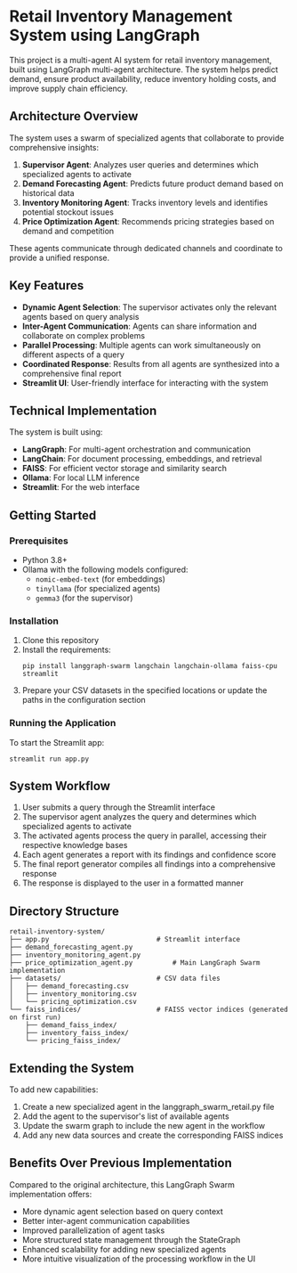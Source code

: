 # Retail Inventory Management System using LangGraph 

This project is a multi-agent AI system for retail inventory management, built using LangGraph multi-agent architecture. The system helps predict demand, ensure product availability, reduce inventory holding costs, and improve supply chain efficiency.

## Architecture Overview

The system uses a swarm of specialized agents that collaborate to provide comprehensive insights:

1. **Supervisor Agent**: Analyzes user queries and determines which specialized agents to activate
2. **Demand Forecasting Agent**: Predicts future product demand based on historical data
3. **Inventory Monitoring Agent**: Tracks inventory levels and identifies potential stockout issues
4. **Price Optimization Agent**: Recommends pricing strategies based on demand and competition

These agents communicate through dedicated channels and coordinate to provide a unified response.

## Key Features

- **Dynamic Agent Selection**: The supervisor activates only the relevant agents based on query analysis
- **Inter-Agent Communication**: Agents can share information and collaborate on complex problems
- **Parallel Processing**: Multiple agents can work simultaneously on different aspects of a query
- **Coordinated Response**: Results from all agents are synthesized into a comprehensive final report
- **Streamlit UI**: User-friendly interface for interacting with the system

## Technical Implementation

The system is built using:

- **LangGraph**: For multi-agent orchestration and communication
- **LangChain**: For document processing, embeddings, and retrieval
- **FAISS**: For efficient vector storage and similarity search
- **Ollama**: For local LLM inference
- **Streamlit**: For the web interface

## Getting Started

### Prerequisites

- Python 3.8+
- Ollama with the following models configured:
  - `nomic-embed-text` (for embeddings)
  - `tinyllama` (for specialized agents)
  - `gemma3` (for the supervisor)

### Installation

1. Clone this repository
2. Install the requirements:
   ```
   pip install langgraph-swarm langchain langchain-ollama faiss-cpu streamlit
   ```
3. Prepare your CSV datasets in the specified locations or update the paths in the configuration section

### Running the Application

To start the Streamlit app:

```
streamlit run app.py
```

## System Workflow

1. User submits a query through the Streamlit interface
2. The supervisor agent analyzes the query and determines which specialized agents to activate
3. The activated agents process the query in parallel, accessing their respective knowledge bases
4. Each agent generates a report with its findings and confidence score
5. The final report generator compiles all findings into a comprehensive response
6. The response is displayed to the user in a formatted manner

## Directory Structure

```
retail-inventory-system/
├── app.py                           # Streamlit interface
├── demand_forecasting_agent.py
├── inventory_monitoring_agent.py  
├── price_optimization_agent.py          # Main LangGraph Swarm implementation
├── datasets/                        # CSV data files
│   ├── demand_forecasting.csv
│   ├── inventory_monitoring.csv
│   └── pricing_optimization.csv
└── faiss_indices/                   # FAISS vector indices (generated on first run)
    ├── demand_faiss_index/
    ├── inventory_faiss_index/
    └── pricing_faiss_index/
```

## Extending the System

To add new capabilities:

1. Create a new specialized agent in the langgraph_swarm_retail.py file
2. Add the agent to the supervisor's list of available agents
3. Update the swarm graph to include the new agent in the workflow
4. Add any new data sources and create the corresponding FAISS indices

## Benefits Over Previous Implementation

Compared to the original architecture, this LangGraph Swarm implementation offers:

- More dynamic agent selection based on query context
- Better inter-agent communication capabilities
- Improved parallelization of agent tasks
- More structured state management through the StateGraph
- Enhanced scalability for adding new specialized agents
- More intuitive visualization of the processing workflow in the UI